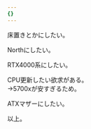 ```yaml
---
{}
---
```

  

床置きとかにしたい。

Northにしたい。

RTX4000系にしたい。

CPU更新したい欲求がある。  
→5700xが安すぎるため。  

ATXマザーにしたい。

  

以上。